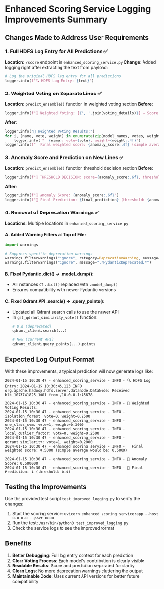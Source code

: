 # Enhanced Scoring Service Logging Improvements Summary

## Changes Made to Address User Requirements

### 1. Full HDFS Log Entry for All Predictions ✅
**Location**: `/score` endpoint in `enhanced_scoring_service.py`
**Change**: Added logging right after extracting the text from payload:
```python
# Log the original HDFS log entry for all predictions
logger.info(f"🔍 HDFS Log Entry: {text}")
```

### 2. Weighted Voting on Separate Lines ✅
**Location**: `predict_ensemble()` function in weighted voting section
**Before**:
```python
logger.info(f"🎯 Weighted Voting: [{', '.join(voting_details)}] → Score:{anomaly_score:.4f}")
```
**After**:
```python
logger.info("🎯 Weighted Voting Results:")
for i, (name, vote, weight) in enumerate(zip(model_names, votes, weights_normalized)):
    logger.info(f"  {name}: vote={vote}, weight={weight:.4f}")
logger.info(f"  Final weighted score: {anomaly_score:.4f} (simple average would be: {simple_avg:.4f})")
```

### 3. Anomaly Score and Prediction on New Lines ✅
**Location**: `predict_ensemble()` function threshold decision section
**Before**:
```python
logger.info(f"🎯 THRESHOLD DECISION: score={anomaly_score:.6f}, threshold={anomaly_threshold}, score>threshold={anomaly_score > anomaly_threshold}, prediction={final_prediction}")
```
**After**:
```python
logger.info(f"🎯 Anomaly Score: {anomaly_score:.6f}")
logger.info(f"🎯 Final Prediction: {final_prediction} (threshold: {anomaly_threshold})")
```

### 4. Removal of Deprecation Warnings ✅
**Locations**: Multiple locations in `enhanced_scoring_service.py`

#### A. Added Warning Filters at Top of File:
```python
import warnings

# Suppress specific deprecation warnings
warnings.filterwarnings("ignore", category=DeprecationWarning, message=".*search.*method is deprecated.*")
warnings.filterwarnings("ignore", message=".*PydanticDeprecated.*")
```

#### B. Fixed Pydantic .dict() → .model_dump():
- All instances of `.dict()` replaced with `.model_dump()`
- Ensures compatibility with newer Pydantic versions

#### C. Fixed Qdrant API .search() → .query_points():
- Updated all Qdrant search calls to use the newer API
- In `get_qdrant_similarity_vote()` function:
  ```python
  # Old (deprecated)
  qdrant_client.search(...)
  
  # New (current API)  
  qdrant_client.query_points(...).points
  ```

## Expected Log Output Format

With these improvements, a typical prediction will now generate logs like:

```
2024-01-15 10:30:47 - enhanced_scoring_service - INFO - 🔍 HDFS Log Entry: 2024-01-15 10:30:45,123 INFO org.apache.hadoop.hdfs.server.datanode.DataNode: Received blk_1073741825_1001 from /10.0.0.1:45678

2024-01-15 10:30:47 - enhanced_scoring_service - INFO - 🎯 Weighted Voting Results:
2024-01-15 10:30:47 - enhanced_scoring_service - INFO -   isolation_forest: vote=0, weight=0.2500
2024-01-15 10:30:47 - enhanced_scoring_service - INFO -   one_class_svm: vote=1, weight=0.3000
2024-01-15 10:30:47 - enhanced_scoring_service - INFO -   local_outlier_factor: vote=0, weight=0.2500
2024-01-15 10:30:47 - enhanced_scoring_service - INFO -   qdrant_similarity: vote=1, weight=0.2000
2024-01-15 10:30:47 - enhanced_scoring_service - INFO -   Final weighted score: 0.5000 (simple average would be: 0.5000)

2024-01-15 10:30:47 - enhanced_scoring_service - INFO - 🎯 Anomaly Score: 0.500000
2024-01-15 10:30:47 - enhanced_scoring_service - INFO - 🎯 Final Prediction: 1 (threshold: 0.4)
```

## Testing the Improvements

Use the provided test script `test_improved_logging.py` to verify the changes:

1. Start the scoring service: `uvicorn enhanced_scoring_service:app --host 0.0.0.0 --port 8800`
2. Run the test: `/usr/bin/python3 test_improved_logging.py`
3. Check the service logs to see the improved format

## Benefits

1. **Better Debugging**: Full log entry context for each prediction
2. **Clear Voting Process**: Each model's contribution is clearly visible
3. **Readable Results**: Score and prediction separated for clarity  
4. **Clean Logs**: No more deprecation warnings cluttering the output
5. **Maintainable Code**: Uses current API versions for better future compatibility
